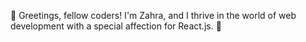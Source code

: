 👋 Greetings, fellow coders! I'm Zahra, and I thrive in the world of web development with a special affection for React.js. 🚀
